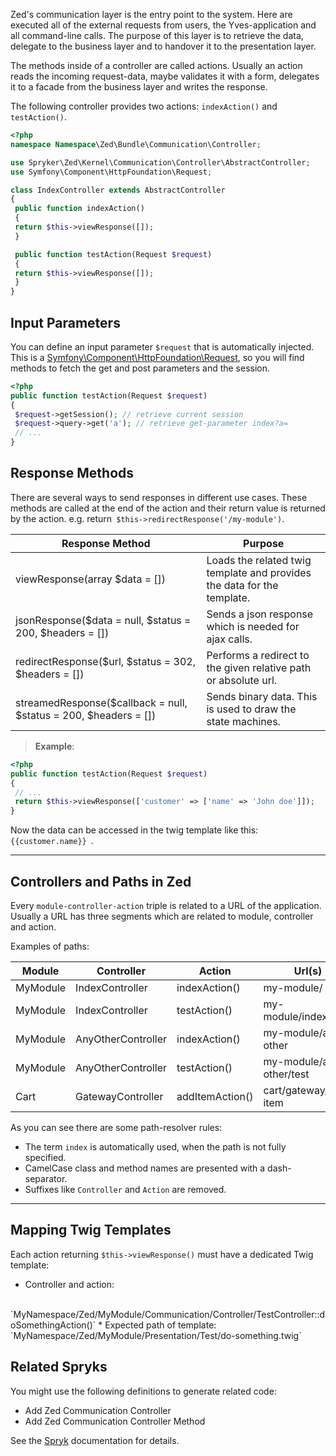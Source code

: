Zed's communication layer is the entry point to the system. Here are executed all of the external requests from users, the Yves-application and all command-line calls. The purpose of this layer is to retrieve the data, delegate to the business layer and to handover it to the presentation layer.

The methods inside of a controller are called actions. Usually an action reads the incoming request-data, maybe validates it with a form, delegates it to a facade from the business layer and writes the response.

The following controller provides two actions: `indexAction()` and `testAction()`.
```PHP
<?php
namespace Namespace\Zed\Bundle\Communication\Controller;

use Spryker\Zed\Kernel\Communication\Controller\AbstractController;
use Symfony\Component\HttpFoundation\Request;

class IndexController extends AbstractController
{
 public function indexAction()
 {
 return $this->viewResponse([]);
 }

 public function testAction(Request $request)
 {
 return $this->viewResponse([]);
 }
}
```

## Input Parameters

You can define an input parameter `$request` that is automatically injected. This is a [Symfony\Component\HttpFoundation\Request](http://api.symfony.com/2.3/Symfony/Component/HttpFoundation/Request.html), so you will find methods to fetch the get and post parameters and the session.

```PHP
<?php
public function testAction(Request $request)
{
 $request->getSession(); // retrieve current session
 $request->query->get('a'); // retrieve get-parameter index?a=
 // ...
}
```

## Response Methods

There are several ways to send responses in different use cases. These methods are called at the end of the action and their return value is returned by the action. e.g. return` $this->redirectResponse('/my-module')`.

| Response Method | Purpose |
| --- | --- |
| viewResponse(array $data = []) | Loads the related twig template and provides the data for the template. |
| jsonResponse($data = null, $status = 200, $headers = []) | Sends a json response which is needed for ajax calls. |
| redirectResponse($url, $status = 302, $headers = []) | Performs a redirect to the given relative path or absolute url. |
| streamedResponse($callback = null, $status = 200, $headers = []) | Sends binary data. This is used to draw the state machines. |

>**Example**:
```PHP
<?php
public function testAction(Request $request)
{
 // ...
 return $this->viewResponse(['customer' => ['name' => 'John doe']]);
}
```

Now the data can be accessed in the twig template like this: `{{customer.name}} `.

***

## Controllers and Paths in Zed

Every `module-controller-action` triple is related to a URL of the application. Usually a URL has three segments which are related to module, controller and action.

Examples of paths:

| Module | Controller | Action | Url(s) |
| --- | --- | --- | --- |
| MyModule | IndexController | indexAction() | my-module/ |
| MyModule | IndexController | testAction() | my-module/index/test |
| MyModule | AnyOtherController | indexAction() | my-module/any-other |
| MyModule | AnyOtherController | testAction() | my-module/any-other/test |
| Cart | GatewayController | addItemAction() | cart/gateway/add-item |

As you can see there are some path-resolver rules:

* The term `index` is automatically used, when the path is not fully specified.
* CamelCase class and method names are presented with a dash-separator.
* Suffixes like `Controller` and `Action` are removed.

***

## Mapping Twig Templates

Each action returning `$this->viewResponse()` must have a dedicated Twig template:

* Controller and action:
<br>
`MyNamespace/Zed/MyModule/Communication/Controller/TestController::doSomethingAction()`
* Expected path of template:
<br>
`MyNamespace/Zed/MyModule/Presentation/Test/do-something.twig`

## Related Spryks

You might use the following definitions to generate related code:

* Add Zed Communication Controller
* Add Zed Communication Controller Method

See the [Spryk](https://documentation.spryker.com/v2/docs/spryk-201903) documentation for details.